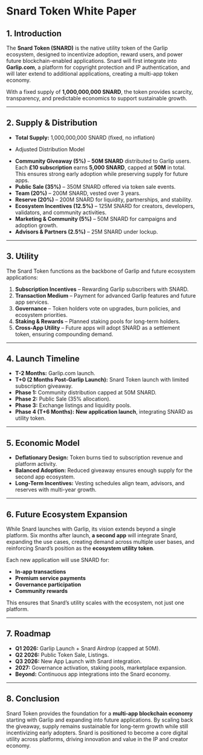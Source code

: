 # Snard Token White Paper

## 1. Introduction

The **Snard Token (SNARD)** is the native utility token of the Garlip ecosystem, designed to incentivize adoption, reward users, and power future blockchain-enabled applications. Snard will first integrate into **Garlip.com**, a platform for copyright protection and IP authentication, and will later extend to additional applications, creating a multi-app token economy.

With a fixed supply of **1,000,000,000 SNARD**, the token provides scarcity, transparency, and predictable economics to support sustainable growth.

---

## 2. Supply & Distribution

* **Total Supply:** 1,000,000,000 SNARD (fixed, no inflation)

- Adjusted Distribution Model

* **Community Giveaway (5%)** – **50M SNARD** distributed to Garlip users. Each **£10 subscription** earns **5,000 SNARD**, capped at **50M** in total. This ensures strong early adoption while preserving supply for future apps.
* **Public Sale (35%)** – 350M SNARD offered via token sale events.
* **Team (20%)** – 200M SNARD, vested over 3 years.
* **Reserve (20%)** – 200M SNARD for liquidity, partnerships, and stability.
* **Ecosystem Incentives (12.5%)** – 125M SNARD for creators, developers, validators, and community activities.
* **Marketing & Community (5%)** – 50M SNARD for campaigns and adoption growth.
* **Advisors & Partners (2.5%)** – 25M SNARD under lockup.

---

## 3. Utility

The Snard Token functions as the backbone of Garlip and future ecosystem applications:

1. **Subscription Incentives** – Rewarding Garlip subscribers with SNARD.
2. **Transaction Medium** – Payment for advanced Garlip features and future app services.
3. **Governance** – Token holders vote on upgrades, burn policies, and ecosystem priorities.
4. **Staking & Rewards** – Planned staking pools for long-term holders.
5. **Cross-App Utility** – Future apps will adopt SNARD as a settlement token, ensuring compounding demand.

---

## 4. Launch Timeline

* **T-2 Months:** Garlip.com launch.
* **T+0 (2 Months Post-Garlip Launch):** Snard Token launch with limited subscription giveaway.
* **Phase 1:** Community distribution capped at 50M SNARD.
* **Phase 2:** Public Sale (35% allocation).
* **Phase 3:** Exchange listings and liquidity pools.
* **Phase 4 (T+6 Months):** **New application launch**, integrating SNARD as utility token.

---

## 5. Economic Model

* **Deflationary Design:** Token burns tied to subscription revenue and platform activity.
* **Balanced Adoption:** Reduced giveaway ensures enough supply for the second app ecosystem.
* **Long-Term Incentives:** Vesting schedules align team, advisors, and reserves with multi-year growth.

---

## 6. Future Ecosystem Expansion

While Snard launches with Garlip, its vision extends beyond a single platform. Six months after launch, **a second app** will integrate Snard, expanding the use cases, creating demand across multiple user bases, and reinforcing Snard’s position as the **ecosystem utility token**.

Each new application will use SNARD for:

* **In-app transactions**
* **Premium service payments**
* **Governance participation**
* **Community rewards**

This ensures that Snard’s utility scales with the ecosystem, not just one platform.

---

## 7. Roadmap

* **Q1 2026:** Garlip Launch + Snard Airdrop (capped at 50M).
* **Q2 2026:** Public Token Sale, Listings.
* **Q3 2026:** New App Launch with Snard integration.
* **2027:** Governance activation, staking pools, marketplace expansion.
* **Beyond:** Continuous app integrations into the Snard economy.

---

## 8. Conclusion

Snard Token provides the foundation for a **multi-app blockchain economy** starting with Garlip and expanding into future applications. By scaling back the giveaway, supply remains sustainable for long-term growth while still incentivizing early adopters. Snard is positioned to become a core digital utility across platforms, driving innovation and value in the IP and creator economy.


